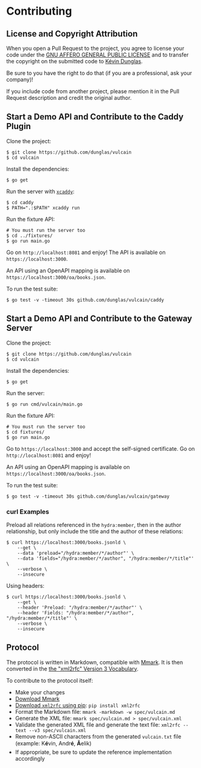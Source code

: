 # Contributing

## License and Copyright Attribution

When you open a Pull Request to the project, you agree to license your code under the [GNU AFFERO GENERAL PUBLIC LICENSE](LICENSE)
and to transfer the copyright on the submitted code to [Kévin Dunglas](https://dunglas.fr).

Be sure to you have the right to do that (if you are a professional, ask your company)!

If you include code from another project, please mention it in the Pull Request description and credit the original author.

## Start a Demo API and Contribute to the Caddy Plugin

Clone the project:

    $ git clone https://github.com/dunglas/vulcain
    $ cd vulcain

Install the dependencies:

    $ go get

Run the server with [`xcaddy`](https://github.com/caddyserver/xcaddy):

    $ cd caddy
    $ PATH=".:$PATH" xcaddy run

Run the fixture API:

    # You must run the server too
    $ cd ../fixtures/
    $ go run main.go

Go on `http://localhost:8081` and enjoy!
The API is available on `https://localhost:3000`.

An API using an OpenAPI mapping is available on `https://localhost:3000/oa/books.json`.

To run the test suite:

    $ go test -v -timeout 30s github.com/dunglas/vulcain/caddy

## Start a Demo API and Contribute to the Gateway Server

Clone the project:

    $ git clone https://github.com/dunglas/vulcain
    $ cd vulcain

Install the dependencies:

    $ go get

Run the server:

    $ go run cmd/vulcain/main.go

Run the fixture API:

    # You must run the server too
    $ cd fixtures/
    $ go run main.go

Go to `https://localhost:3000` and accept the self-signed certificate.
Go on `http://localhost:8081` and enjoy!

An API using an OpenAPI mapping is available on `https://localhost:3000/oa/books.json`.

To run the test suite:

    $ go test -v -timeout 30s github.com/dunglas/vulcain/gateway

### curl Examples

Preload all relations referenced in the `hydra:member`, then in the author relationship, but only include the title and the author of these relations:

    $ curl https://localhost:3000/books.jsonld \
        --get \
        --data 'preload="/hydra:member/*/author"' \
        --data 'fields="/hydra:member/*/author", "/hydra:member/*/title"' \
        --verbose \
        --insecure

Using headers:

    $ curl https://localhost:3000/books.jsonld \
        --get \
        --header 'Preload: "/hydra:member/*/author"' \
        --header 'Fields: "/hydra:member/*/author", "/hydra:member/*/title"' \
        --verbose \
        --insecure

## Protocol

The protocol is written in Markdown, compatible with [Mmark](https://mmark.miek.nl/).
It is then converted in the [the "xml2rfc" Version 3 Vocabulary](https://tools.ietf.org/html/rfc7991).

To contribute to the protocol itself:

* Make your changes
* [Download Mmark](https://github.com/mmarkdown/mmark/releases)
* [Download `xml2rfc` using pip](https://pypi.org/project/xml2rfc/): `pip install xml2rfc`
* Format the Markdown file: `mmark -markdown -w spec/vulcain.md`
* Generate the XML file: `mmark spec/vulcain.md > spec/vulcain.xml`
* Validate the generated XML file and generate the text file: `xml2rfc --text --v3 spec/vulcain.xml`
* Remove non-ASCII characters from the generated `vulcain.txt` file (example: K**é**vin, Andr**é**, **Ã**elik)
* If appropriate, be sure to update the reference implementation accordingly
